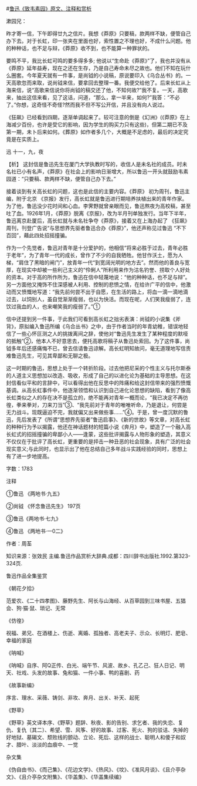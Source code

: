 #[鲁迅《致韦素园》原文、注释和赏析](https://www.vrrw.net/wx/9448.html)

漱园兄：

昨才寄一信，下午即得廿九之信片。我想《莽原》只要稿，款两样不缺，便管自己办下去。对于长虹，印一张夹在里面也好，索性置之不理也好，不成什么问题。他的种种话，也不足与辩，《莽原》收不到，也不能算一种罪状的。

要鸣不平，我比长虹可鸣的要多得多多; 他说以“生命赴《莽原》”了，我也并没有从《莽原》延年益寿，现在之还在生存，乃是自己寿命未尽之故也。他们不知在玩什么圈套。今年夏天就有一件事，是尚钺的小说稿，原说要印入《乌合丛书》的。一天高歌忽而来取，说尚钺来信，要拿回去整理一番。我便交给他了。后来长虹从上海来信，说“高歌来信说你将尚钺的稿交还了他，不知何故?”我不复。一天，高歌来，抽出这信来看，见了这话，问道，“那么，拿一半来，如何?”我答：“不必了。”你想，这奇怪不奇怪?然而我不但不写公开信，并且没有向人说过。

《狂飙》已经看到四期，逐渐单调起来了。较可注意的倒是《幻洲》(《莽原》在上海减少百份，也许是受它的影响，因为学生的购买力只有这些)，但第二期已不及第一期，未卜后来如何。《葬原》如作者多几个，大概是不足虑的，最后的决定究竟是在实质上。

迅 十一，九，夜



【析】 这封信是鲁迅先生在厦门大学执教时写的，收信人是未名社的成员。时未名社已小有名声，《莽原》在社会上的影响日渐增大，所以鲁迅一开头就鼓励韦素园道：“只要稿、款两样不缺，便管自己办下去。”

接着谈到有关高长虹的问题，这也是此信的主要内容。《莽原》 初为周刊，鲁迅主编，附于北京 《京报》发行，高长虹就是鲁迅进行期培养扶植出来的青年作家。为了他，鲁迅没少花时间和心血。李霁野就曾亲眼而见，鲁迅熬夜为高校稿，甚至吐了血。1926年1月，《莽原》脱离《京报》，改为半月刊单独发行。当年下半年，鲁迅离京赴厦后，高长虹就与未名社争夺《莽原》，接着又在上海办起了 《狂飙》周刊，刊登广告说“与思想界先驱者鲁迅合办《莽原》”，他还声称见过鲁迅 “不下百回”，藉此四处招摇撞骗。

作为一个先觉者，鲁迅对青年是十分爱护的，他相信“将来必胜于过去，青年必胜于老年”，为了青年一代的成长，曾作了不少的自我牺牲。他甘作沃土，愿为人梯，“肩住了黑暗的闸门”，放青年一代“到宽阔光明的地方去”。然而他的善良与宽厚，在现实中却被一些利己主义的“伶俐人”所利用来作为沽名钓誉、捞取个人好处的资本。对于高的所作所为，鲁迅在信中轻蔑地说：“他的种种话，也不足与辩”。另一方面他又掩饰不住深感被人利用、控制的悲愤之情，在给许广平的信中，他激动而又愤慨地写道：“我先前何尝不出于自愿，在生活的路上，将血一滴一滴地滴过去，以饲别人，虽自觉渐渐瘦弱，也以为快活。而现在呢，人们笑我瘦弱了，连饮过我血的人，也来嘲笑我的瘦弱了。”①

信中还提到另一件事，于此我们可看到高长虹之拙劣表演：尚钺的小说集《斧背》，原拟编入鲁迅所编《乌合丛书》之中，由于作者当时的年青幼稚，错误地轻信了一些心怀叵测之人的挑拨离间之辞，使他对“鲁迅先生发生了某种程度的默哑的抵触”②，他本人不好意思去，便托高歌将稿子从鲁迅处索回。为了这件事，尚钺多年后还感痛悔不已，曾去信请鲁迅谅解。高长虹明知故问，毫无道理地写信责难鲁迅先生，可见其卑鄙和无聊之极。

这一时期的鲁迅，思想上处于一个转折阶段。过去他把尼采的个性主义与托尔斯泰的人道主义思想加以改造、吸收，形成了自己的以进化论为基础的主导思想。在这封信看似平和的言辞中，可以看得出他在反思中的阵痛和给这封信带来的强烈愤慨基调。从高长虹事件中，他逐渐领悟和认识到自己进化论思想的缺陷，看到了像高长虹类似之人的存在决不是孤立的，绝不能再对青年一概而论，“我已决定不再彷徨，拳来拳对，刀来刀当”③、“我先前对于青年的唯唯听命，乃是退让，何尝是无力战斗。现既逼迫不完，我就偏又出来做些事……”④。于是，曾一度沉默的鲁迅，先后发表了《所谓“思想界先驱者”鲁迅启事》、《新的世故》等文章，对高长虹的种种行为予以揭露，他还在神话题材的短篇小说《奔月》中，塑造了一个融入高长虹式的招摇撞骗的卑鄙小人——逢蒙，这些批评揭露与人物形象的塑造，其意义不仅仅在于批评了高长虹，更重要的是抨击一种丑恶的社会现象，具有广泛的社会现实意义;与此同时，也显示出了他在总结自己多年战斗实践经验的同时，思想上有了进一步地提高。

字数：1783

注释

①鲁迅 《两地书·九五》

②尚钺 《怀念鲁迅先生》 197页

③鲁迅《两地书·七九》

④鲁迅 《两地书·一0二》

作者：周荃

知识来源：张效民 主编.鲁迅作品赏析大辞典.成都：四川辞书出版社.1992.第323-324页.

鲁迅作品全集鉴赏

《朝花夕拾》

范爱农、《二十四孝图》、藤野先生、阿长与山海经、从百草园到三味书屋、五猖会、狗·猫·鼠、琐记、无常

《仿徨》

祝福、弟兄、在酒楼上、伤逝、离婚、孤独者、高老夫子、示众、长明灯、肥皂、幸福的家庭

《呐喊》

《呐喊》自序、阿Q正传、白光、端午节、风波、故乡、孔乙己、狂人日记、明天、社戏、头发的故事、兔和猫、一件小事、鸭的喜剧、药

《故事新编》

序言、理水、采薇、铸剑、非攻、奔月、出关、补天、起死

《野草》

《野草》英文译本序、《野草》题辞、秋夜、影的告别、求乞者、我的失恋、复仇、复仇〔其二〕、希望、雪、风筝、好的故事、过客、死火、狗的驳诘、失掉的好地狱、墓碣文、颓败线的颤动、立论、死后、这样的战士、聪明人和傻子和奴才、腊叶、淡淡的血痕中、一觉

杂文集

《伪自由书》、《而己集》、《花边文学》、《热风》、《坟》、《准风月谈》、《且介亭杂文》、《且介亭杂文附集》、《华盖集》、《华盖集续编》

